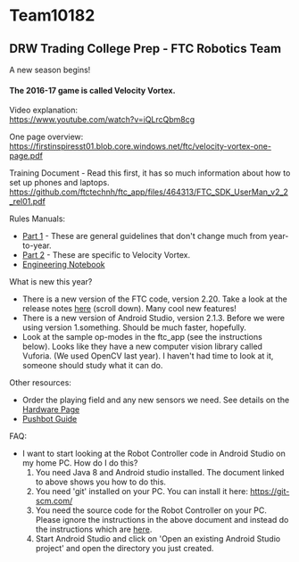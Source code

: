 # Team10182
## DRW Trading College Prep - FTC Robotics Team

A new season begins!

#### The 2016-17 game is called Velocity Vortex.

Video explanation:   
https://www.youtube.com/watch?v=iQLrcQbm8cg

One page overview:
https://firstinspiresst01.blob.core.windows.net/ftc/velocity-vortex-one-page.pdf


Training Document - Read this first, it has so much information about how to set up phones and laptops.
https://github.com/ftctechnh/ftc_app/files/464313/FTC_SDK_UserMan_v2_2_rel01.pdf

Rules Manuals:
- [Part 1](https://firstinspiresst01.blob.core.windows.net/ftc/game-manual-part-1.pdf) - These are general guidelines that don't change much from year-to-year.
- [Part 2](https://firstinspiresst01.blob.core.windows.net/ftc/game-manual-part-2.pdf) - These are specific to Velocity Vortex.
- [Engineering Notebook](http://www.firstinspires.org/sites/default/files/uploads/resource_library/ftc/engineering-notebook-guidelines.pdf)

What is new this year?
- There is a new version of the FTC code, version 2.20. Take a look at the release notes [here](https://github.com/ftctechnh/ftc_app) (scroll down). Many cool new features!
- There is a new version of Android Studio, version 2.1.3. Before we were using version 1.something. Should be much faster, hopefully.
- Look at the sample op-modes in the ftc_app (see the instructions below). Looks like they have a new computer vision library called Vuforia. (We used OpenCV last year). I haven't had time to look at it, someone should study what it can do.

Other resources:
- Order the playing field and any new sensors we need. See details on the [Hardware Page](Hardware.md)
- [Pushbot Guide](http://www.firstinspires.org/sites/default/files/uploads/resource_library/ftc/pushbot-build-guide-tetrix-sensors-supplement.pdf)

FAQ:
- I want to start looking at the Robot Controller code in Android Studio on my home PC. How do I do this?
     1. You need Java 8 and Android studio installed. The document linked to above shows you how to do this.
     2. You need 'git' installed on your PC. You can install it here: https://git-scm.com/
     3. You need the source code for the Robot Controller on your PC. Please ignore the instructions in the above document and instead do the instructions which are [here](GitQuickStart.md).
     4. Start Android Studio and click on 'Open an existing Android Studio project' and open the directory you just created.


